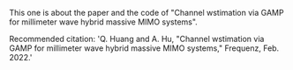 This one is about the paper and the code of "Channel wstimation via GAMP for millimeter wave hybrid massive MIMO systems".

Recommended citation: 'Q. Huang and A. Hu, "Channel wstimation via GAMP for millimeter wave hybrid massive MIMO systems," Frequenz, Feb. 2022.'


